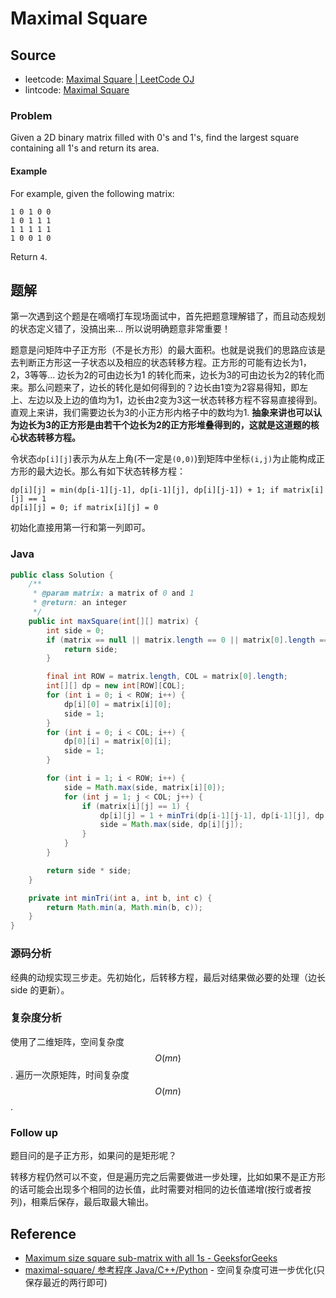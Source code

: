 # Maximal Square

## Source

- leetcode: [Maximal Square | LeetCode OJ](https://leetcode.com/problems/maximal-square/)
- lintcode: [Maximal Square](http://www.lintcode.com/en/problem/maximal-square/)

### Problem

Given a 2D binary matrix filled with 0's and 1's, find the largest square
containing all 1's and return its area.

#### Example

For example, given the following matrix:



    1 0 1 0 0
    1 0 1 1 1
    1 1 1 1 1
    1 0 0 1 0


Return `4`.

## 题解

第一次遇到这个题是在嘀嘀打车现场面试中，首先把题意理解错了，而且动态规划的状态定义错了，没搞出来... 所以说明确题意非常重要！

题意是问矩阵中子正方形（不是长方形）的最大面积。也就是说我们的思路应该是去判断正方形这一子状态以及相应的状态转移方程。正方形的可能有边长为1，2，3等等... 边长为2的可由边长为1 的转化而来，边长为3的可由边长为2的转化而来。那么问题来了，边长的转化是如何得到的？边长由1变为2容易得知，即左上、左边以及上边的值均为1，边长由2变为3这一状态转移方程不容易直接得到。直观上来讲，我们需要边长为3的小正方形内格子中的数均为1. **抽象来讲也可以认为边长为3的正方形是由若干个边长为2的正方形堆叠得到的，这就是这道题的核心状态转移方程。**

令状态`dp[i][j]`表示为从左上角(不一定是`(0,0)`)到矩阵中坐标`(i,j)`为止能构成正方形的最大边长。那么有如下状态转移方程：

```
dp[i][j] = min(dp[i-1][j-1], dp[i-1][j], dp[i][j-1]) + 1; if matrix[i][j] == 1
dp[i][j] = 0; if matrix[i][j] = 0
```

初始化直接用第一行和第一列即可。

### Java

```java
public class Solution {
    /**
     * @param matrix: a matrix of 0 and 1
     * @return: an integer
     */
    public int maxSquare(int[][] matrix) {
        int side = 0;
        if (matrix == null || matrix.length == 0 || matrix[0].length == 0) {
            return side;
        }

        final int ROW = matrix.length, COL = matrix[0].length;
        int[][] dp = new int[ROW][COL];
        for (int i = 0; i < ROW; i++) {
            dp[i][0] = matrix[i][0];
            side = 1;
        }
        for (int i = 0; i < COL; i++) {
            dp[0][i] = matrix[0][i];
            side = 1;
        }

        for (int i = 1; i < ROW; i++) {
            side = Math.max(side, matrix[i][0]);
            for (int j = 1; j < COL; j++) {
                if (matrix[i][j] == 1) {
                    dp[i][j] = 1 + minTri(dp[i-1][j-1], dp[i-1][j], dp[i][j-1]);
                    side = Math.max(side, dp[i][j]);
                }
            }
        }

        return side * side;
    }

    private int minTri(int a, int b, int c) {
        return Math.min(a, Math.min(b, c));
    }
}
```

### 源码分析

经典的动规实现三步走。先初始化，后转移方程，最后对结果做必要的处理（边长 side 的更新）。

### 复杂度分析

使用了二维矩阵，空间复杂度 $$O(mn)$$. 遍历一次原矩阵，时间复杂度 $$O(mn)$$.

### Follow up

题目问的是子正方形，如果问的是矩形呢？

转移方程仍然可以不变，但是遍历完之后需要做进一步处理，比如如果不是正方形的话可能会出现多个相同的边长值，此时需要对相同的边长值递增(按行或者按列)，相乘后保存，最后取最大输出。

## Reference

- [Maximum size square sub-matrix with all 1s - GeeksforGeeks](http://www.geeksforgeeks.org/maximum-size-sub-matrix-with-all-1s-in-a-binary-matrix/)
- [maximal-square/ 参考程序 Java/C++/Python](http://www.jiuzhang.com/solutions/maximal-square/) - 空间复杂度可进一步优化(只保存最近的两行即可)
